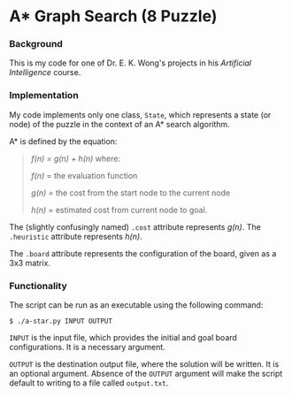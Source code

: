 # A* Graph Search (8 Puzzle)
### Background
This is my code for one of Dr. E. K. Wong's projects in his *Artificial Intelligence* course.

### Implementation
My code implements only one class, `State`, which represents a state (or node) of the puzzle in the context of an A\* search algorithm.

A\* is defined by the equation:
>
>*f(n) = g(n) + h(n)* where:
>
>*f(n)* = the evaluation function
>
>*g(n)* = the cost from the start node to the current node
>
>*h(n)* = estimated cost from current node to goal.


The (slightly confusingly named) `.cost` attribute represents *g(n)*. The `.heuristic` attribute represents *h(n)*.

The `.board` attribute represents the configuration of the board, given as a 3x3 matrix.

### Functionality
The script can be run as an executable using the following command:

```
$ ./a-star.py INPUT OUTPUT
```
`INPUT` is the input file, which provides the initial and goal board configurations. It is a necessary argument.

`OUTPUT` is the destination output file, where the solution will be written. It is an optional argument. Absence of the `OUTPUT` argument will make the script default to writing to a file called `output.txt`.
